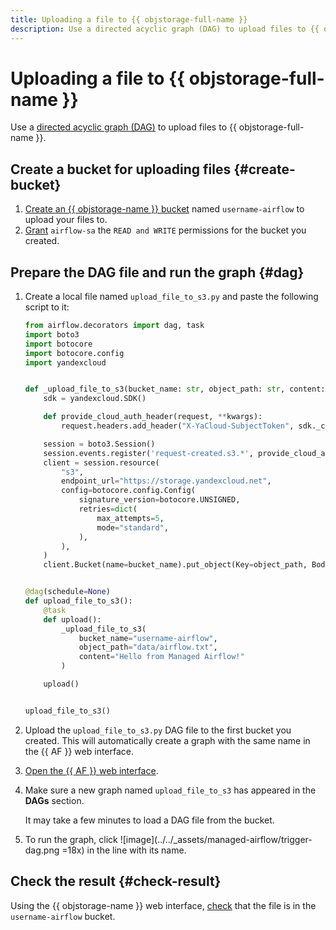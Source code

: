 ```yaml
---
title: Uploading a file to {{ objstorage-full-name }}
description: Use a directed acyclic graph (DAG) to upload files to {{ objstorage-full-name }}.
---
```


# Uploading a file to {{ objstorage-full-name }}

Use a [directed acyclic graph (DAG)](../concepts/index.md#about-the-service) to upload files to {{ objstorage-full-name }}.

## Create a bucket for uploading files {#create-bucket}

1. [Create an {{ objstorage-name }} bucket](../../storage/operations/buckets/create.md) named `username-airflow` to upload your files to.
1. [Grant](../../storage/operations/buckets/edit-acl.md) `airflow-sa` the `READ and WRITE` permissions for the bucket you created.

## Prepare the DAG file and run the graph {#dag}

1. Create a local file named `upload_file_to_s3.py` and paste the following script to it:

   ```python
   from airflow.decorators import dag, task
   import boto3
   import botocore
   import botocore.config
   import yandexcloud


   def _upload_file_to_s3(bucket_name: str, object_path: str, content: str):
       sdk = yandexcloud.SDK()

       def provide_cloud_auth_header(request, **kwargs):
           request.headers.add_header("X-YaCloud-SubjectToken", sdk._channels._token_requester.get_token())

       session = boto3.Session()
       session.events.register('request-created.s3.*', provide_cloud_auth_header)
       client = session.resource(
           "s3",
           endpoint_url="https://storage.yandexcloud.net",
           config=botocore.config.Config(
               signature_version=botocore.UNSIGNED,
               retries=dict(
                   max_attempts=5,
                   mode="standard",
               ),
           ),
       )
       client.Bucket(name=bucket_name).put_object(Key=object_path, Body=content)


   @dag(schedule=None)
   def upload_file_to_s3():
       @task
       def upload():
           _upload_file_to_s3(
               bucket_name="username-airflow",
               object_path="data/airflow.txt",
               content="Hello from Managed Airflow!"
           )

       upload()


   upload_file_to_s3()

   ```

1. Upload the `upload_file_to_s3.py` DAG file to the first bucket you created. This will automatically create a graph with the same name in the {{ AF }} web interface.
1. [Open the {{ AF }} web interface](af-interfaces.md#web-gui).
1. Make sure a new graph named `upload_file_to_s3` has appeared in the **DAGs** section.

   It may take a few minutes to load a DAG file from the bucket.

1. To run the graph, click ![image](../../_assets/managed-airflow/trigger-dag.png =18x) in the line with its name.

## Check the result {#check-result}

Using the {{ objstorage-name }} web interface, [check](../../storage/operations/objects/info.md) that the file is in the `username-airflow` bucket.
